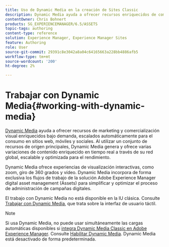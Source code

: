 ```yaml
---
title: Uso de Dynamic Media en la creación de Sites Classic
description: Dynamic Media ayuda a ofrecer recursos enriquecidos de comercialización y comercialización visuales bajo demanda, escalados automáticamente para el consumo en sitios web, móviles y sociales. Al utilizar un conjunto de recursos de origen principales, Dynamic Media genera y ofrece varias variaciones de contenido enriquecido en tiempo real a través de su red global, escalable y optimizada para el rendimiento.
contentOwner: Chris Bohnert
products: SG_EXPERIENCEMANAGER/6.5/ASSETS
topic-tags: authoring
content-type: reference
solution: Experience Manager, Experience Manager Sites
feature: Authoring
role: User
source-git-commit: 29391c8e3042a8a04c64165663a228bb4886afb5
workflow-type: tm+mt
source-wordcount: '200'
ht-degree: 2%

---
```


# Trabajar con Dynamic Media{#working-with-dynamic-media}

[Dynamic Media](https://business.adobe.com/es/products/experience-manager/assets/dynamic-media.html) ayuda a ofrecer recursos de marketing y comercialización visual enriquecidos bajo demanda, escalados automáticamente para el consumo en sitios web, móviles y sociales. Al utilizar un conjunto de recursos de origen principales, Dynamic Media genera y ofrece varias variaciones de contenido enriquecido en tiempo real a través de su red global, escalable y optimizada para el rendimiento.

Dynamic Media ofrece experiencias de visualización interactivas, como zoom, giro de 360 grados y vídeo. Dynamic Media incorpora de forma exclusiva los flujos de trabajo de la solución Adobe Experience Manager digital asset management (Assets) para simplificar y optimizar el proceso de administración de campañas digitales.

El trabajo con Dynamic Media no está disponible en la IU clásica. Consulte [Trabajar con Dynamic Media](/help/assets/dynamic-media.md), que trata sobre la interfaz de usuario táctil.

>[!NOTE]
>
>Si usa Dynamic Media, no puede usar simultáneamente las cargas automáticas disponibles si [integra Dynamic Media Classic en Adobe Experience Manager](/help/sites-administering/scene7.md). Consulte [Habilitar Dynamic Media](/help/assets/config-dynamic.md#enabling-dynamic-media). Dynamic Media está desactivado de forma predeterminada.

